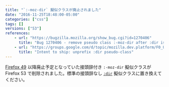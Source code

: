 ```yaml
---
title: "`:-moz-dir` 擬似クラスが廃止されました"
date: "2016-11-25T18:48:00-05:00"
categories: ["css"]
tags: []
versions: ["53"]
references:
    - url: "https://bugzilla.mozilla.org/show_bug.cgi?id=1270406"
      title: "Bug 1270406 - remove pseudo class :-moz-dir after :dir is shipped"
    - url: "https://groups.google.com/d/topic/mozilla.dev.platform/F0_UbXAfB_4/discussion"
      title: "Intent to ship: unprefix :dir pseudo-class"
---
```

[Firefox 49](https://www.fxsitecompat.com/ja/docs/2016/dir-css-pseudo-class-has-been-unprefixed/) 以降廃止予定となっていた接頭辞付き `:-moz-dir` 擬似クラスが Firefox 53 で削除されました。標準の接頭辞なし [`:dir`](https://developer.mozilla.org/ja/docs/Web/CSS/:dir) 擬似クラスに置き換えてください。
